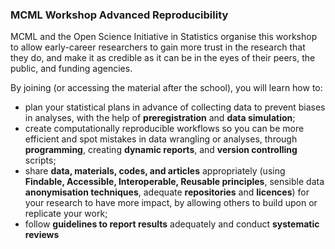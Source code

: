 ### MCML Workshop Advanced Reproducibility

MCML and the Open Science Initiative in Statistics organise this workshop to allow early-career researchers to gain more trust in the research that they do, and make it as credible as it can be in the eyes of their peers, the public, and funding agencies.

By joining (or accessing the material after the school), you will learn how to:

-   plan your statistical plans in advance of collecting data to prevent biases in analyses, with the help of **preregistration** and **data simulation**;
-   create computationally reproducible workflows so you can be more efficient and spot mistakes in data wrangling or analyses, through **programming**, creating **dynamic reports**, and **version controlling** scripts;
-   share **data, materials, codes, and articles** appropriately (using **Findable, Accessible, Interoperable, Reusable principles**, sensible data **anonymisation techniques**, adequate **repositories** and **licences**) for your research to have more impact, by allowing others to build upon or replicate your work;
-   follow **guidelines to report results** adequately and conduct **systematic reviews**
